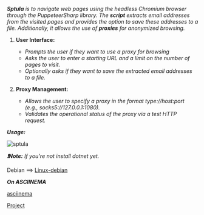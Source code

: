 _**Sptula** is to navigate web pages using the headless Chromium browser through the PuppeteerSharp library. The **script** extracts email addresses from the visited pages and provides the option to save these addresses to a file. Additionally, it allows the use of **proxies** for anonymized browsing._

1. **User Interface:**
    - _Prompts the user if they want to use a proxy for browsing_
    - _Asks the user to enter a starting URL and a limit on the number of pages to visit._
    - _Optionally asks if they want to save the extracted email addresses to a file._

2. **Proxy Management:**
    - _Allows the user to specify a proxy in the format type://host:port (e.g., socks5://127.0.0.1:1080)._
    - _Validates the operational status of the proxy via a test HTTP request._

_**Usage:**_

![sptula](https://github.com/4D7220426C7565/Sptula/assets/171493198/32f10109-6239-4af3-8e62-1b0dddcdacee)

_**❗Note:** If you're not install dotnet yet._

Debian ==> [Linux-debian](https://learn.microsoft.com/en-us/dotnet/core/install/linux-debian)

_**On ASCIINEMA**_

[asciinema](https://asciinema.org/a/SHs3BAl8br9lsmtrFObitQf6K)

[Project]()
